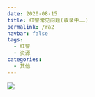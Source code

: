 ```yaml
---
date: 2020-08-15
title: 红警常见问题(收录中……)
permalink: /ra2
navbar: false
tags:
  - 红警
  - 资源
categories:
  - 其他
---
```


![](https://gitee.com/fintinger/figure-bed/raw/master//images/20210720174859.png)